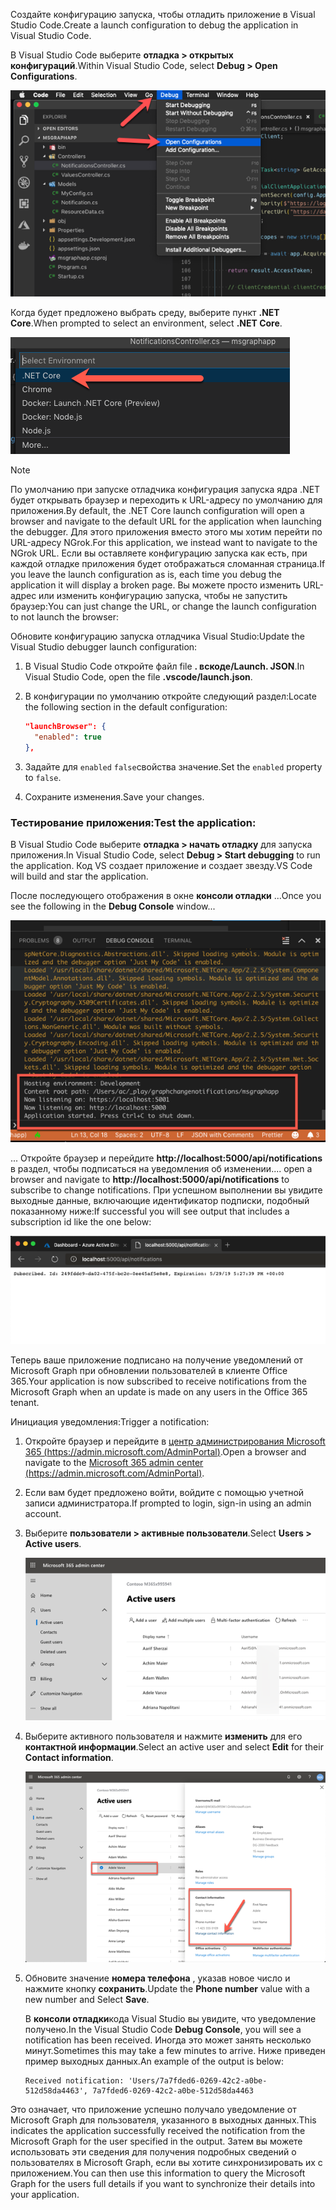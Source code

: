 <!-- markdownlint-disable MD002 MD041 -->

<span data-ttu-id="85228-101">Создайте конфигурацию запуска, чтобы отладить приложение в Visual Studio Code.</span><span class="sxs-lookup"><span data-stu-id="85228-101">Create a launch configuration to debug the application in Visual Studio Code.</span></span>

<span data-ttu-id="85228-102">В Visual Studio Code выберите **отладка > открытых конфигураций**.</span><span class="sxs-lookup"><span data-stu-id="85228-102">Within Visual Studio Code, select **Debug > Open Configurations**.</span></span>

  ![Демонстрационные конфигурации запуска при открытии кода VS](./images/vscode-debugapp-01.png)

<span data-ttu-id="85228-104">Когда будет предложено выбрать среду, выберите пункт **.NET Core**.</span><span class="sxs-lookup"><span data-stu-id="85228-104">When prompted to select an environment, select **.NET Core**.</span></span>

  ![Демонстрационная программа VS Code, создающая конфигурацию запуска для ядра .NET](./images/vscode-debugapp-02.png)

> [!NOTE]
> <span data-ttu-id="85228-106">По умолчанию при запуске отладчика конфигурация запуска ядра .NET будет открывать браузер и переходить к URL-адресу по умолчанию для приложения.</span><span class="sxs-lookup"><span data-stu-id="85228-106">By default, the .NET Core launch configuration will open a browser and navigate to the default URL for the application when launching the debugger.</span></span> <span data-ttu-id="85228-107">Для этого приложения вместо этого мы хотим перейти по URL-адресу NGrok.</span><span class="sxs-lookup"><span data-stu-id="85228-107">For this application, we instead want to navigate to the NGrok URL.</span></span> <span data-ttu-id="85228-108">Если вы оставляете конфигурацию запуска как есть, при каждой отладке приложения будет отображаться сломанная страница.</span><span class="sxs-lookup"><span data-stu-id="85228-108">If you leave the launch configuration as is, each time you debug the application it will display a broken page.</span></span> <span data-ttu-id="85228-109">Вы можете просто изменить URL-адрес или изменить конфигурацию запуска, чтобы не запустить браузер:</span><span class="sxs-lookup"><span data-stu-id="85228-109">You can just change the URL, or change the launch configuration to not launch the browser:</span></span>

<span data-ttu-id="85228-110">Обновите конфигурацию запуска отладчика Visual Studio:</span><span class="sxs-lookup"><span data-stu-id="85228-110">Update the Visual Studio debugger launch configuration:</span></span>

  1. <span data-ttu-id="85228-111">В Visual Studio Code откройте файл file **. вскоде/Launch. JSON**.</span><span class="sxs-lookup"><span data-stu-id="85228-111">In Visual Studio Code, open the file **.vscode/launch.json**.</span></span>
  1. <span data-ttu-id="85228-112">В конфигурации по умолчанию откройте следующий раздел:</span><span class="sxs-lookup"><span data-stu-id="85228-112">Locate the following section in the default configuration:</span></span>

      ```json
      "launchBrowser": {
        "enabled": true
      },
      ```

  1. <span data-ttu-id="85228-113">Задайте для `enabled` `false`свойства значение.</span><span class="sxs-lookup"><span data-stu-id="85228-113">Set the `enabled` property to `false`.</span></span>
  1. <span data-ttu-id="85228-114">Сохраните изменения.</span><span class="sxs-lookup"><span data-stu-id="85228-114">Save your changes.</span></span>

### <a name="test-the-application"></a><span data-ttu-id="85228-115">Тестирование приложения:</span><span class="sxs-lookup"><span data-stu-id="85228-115">Test the application:</span></span>

<span data-ttu-id="85228-116">В Visual Studio Code выберите **отладка > начать отладку** для запуска приложения.</span><span class="sxs-lookup"><span data-stu-id="85228-116">In Visual Studio Code, select **Debug > Start debugging** to run the application.</span></span> <span data-ttu-id="85228-117">Код VS создает приложение и создает звезду.</span><span class="sxs-lookup"><span data-stu-id="85228-117">VS Code will build and star the application.</span></span>

<span data-ttu-id="85228-118">После последующего отображения в окне **консоли отладки** ...</span><span class="sxs-lookup"><span data-stu-id="85228-118">Once you see the following in the **Debug Console** window...</span></span>

![Снимок экрана: консоль отладки кода VS](./images/vscode-debugapp-03.png)

<span data-ttu-id="85228-120">... Откройте браузер и перейдите **http://localhost:5000/api/notifications** в раздел, чтобы подписаться на уведомления об изменении.</span><span class="sxs-lookup"><span data-stu-id="85228-120">... open a browser and navigate to **http://localhost:5000/api/notifications** to subscribe to change notifications.</span></span> <span data-ttu-id="85228-121">При успешном выполнении вы увидите выходные данные, включающие идентификатор подписки, подобный показанному ниже:</span><span class="sxs-lookup"><span data-stu-id="85228-121">If successful you will see output that includes a subscription id like the one below:</span></span>

![Снимок экрана: успешная подписка](./images/vscode-debugapp-04.png)

<span data-ttu-id="85228-123">Теперь ваше приложение подписано на получение уведомлений от Microsoft Graph при обновлении пользователей в клиенте Office 365.</span><span class="sxs-lookup"><span data-stu-id="85228-123">Your application is now subscribed to receive notifications from the Microsoft Graph when an update is made on any users in the Office 365 tenant.</span></span>

<span data-ttu-id="85228-124">Инициация уведомления:</span><span class="sxs-lookup"><span data-stu-id="85228-124">Trigger a notification:</span></span>

1. <span data-ttu-id="85228-125">Откройте браузер и перейдите в [центр администрирования Microsoft 365 (https://admin.microsoft.com/AdminPortal)](https://admin.microsoft.com/AdminPortal).</span><span class="sxs-lookup"><span data-stu-id="85228-125">Open a browser and navigate to the [Microsoft 365 admin center (https://admin.microsoft.com/AdminPortal)](https://admin.microsoft.com/AdminPortal).</span></span>
1. <span data-ttu-id="85228-126">Если вам будет предложено войти, войдите с помощью учетной записи администратора.</span><span class="sxs-lookup"><span data-stu-id="85228-126">If prompted to login, sign-in using an admin account.</span></span>
1. <span data-ttu-id="85228-127">Выберите **пользователи > активные пользователи**.</span><span class="sxs-lookup"><span data-stu-id="85228-127">Select **Users > Active users**.</span></span>

    ![Снимок экрана: центр администрирования Microsoft 365](./images/vscode-debugapp-05.png)

1. <span data-ttu-id="85228-129">Выберите активного пользователя и нажмите **изменить** для его **контактной информации**.</span><span class="sxs-lookup"><span data-stu-id="85228-129">Select an active user and select **Edit** for their **Contact information**.</span></span>

    ![Снимок экрана с подробными сведениями о пользователе](./images/vscode-debugapp-06.png)

1. <span data-ttu-id="85228-131">Обновите значение **номера телефона** , указав новое число и нажмите кнопку **сохранить**.</span><span class="sxs-lookup"><span data-stu-id="85228-131">Update the **Phone number** value with a new number and Select **Save**.</span></span>

    <span data-ttu-id="85228-132">В **консоли отладки**кода Visual Studio вы увидите, что уведомление получено.</span><span class="sxs-lookup"><span data-stu-id="85228-132">In the Visual Studio Code **Debug Console**, you will see a notification has been received.</span></span> <span data-ttu-id="85228-133">Иногда это может занять несколько минут.</span><span class="sxs-lookup"><span data-stu-id="85228-133">Sometimes this may take a few minutes to arrive.</span></span> <span data-ttu-id="85228-134">Ниже приведен пример выходных данных.</span><span class="sxs-lookup"><span data-stu-id="85228-134">An example of the output is below:</span></span>

    ```shell
    Received notification: 'Users/7a7fded6-0269-42c2-a0be-512d58da4463', 7a7fded6-0269-42c2-a0be-512d58da4463
    ```

<span data-ttu-id="85228-135">Это означает, что приложение успешно получало уведомление от Microsoft Graph для пользователя, указанного в выходных данных.</span><span class="sxs-lookup"><span data-stu-id="85228-135">This indicates the application successfully received the notification from the Microsoft Graph for the user specified in the output.</span></span> <span data-ttu-id="85228-136">Затем вы можете использовать эти сведения для получения подробных сведений о пользователях в Microsoft Graph, если вы хотите синхронизировать их с приложением.</span><span class="sxs-lookup"><span data-stu-id="85228-136">You can then use this information to query the Microsoft Graph for the users full details if you want to synchronize their details into your application.</span></span>